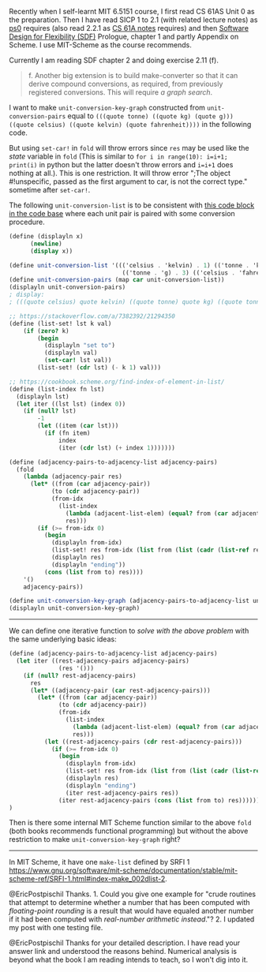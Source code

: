 Recently when I self-learnt MIT 6.5151 course, I first read CS 61AS Unit 0 as the preparation. Then I have read SICP 1 to 2.1 (with related lecture notes) as [ps0][1] requires (also read 2.2.1 as [CS 61A notes][2] requires) and then [Software Design for Flexibility (SDF)][3] Prologue, chapter 1 and partly Appendix on Scheme. I use MIT-Scheme as the course recommends.

Currently I am reading SDF chapter 2 and doing exercise 2.11 (f).
> f. Another big extension is to build make-converter so that it
can derive compound conversions, as required, from previously
registered conversions. This will require *a graph search*.

I want to make `unit-conversion-key-graph` constructed from `unit-conversion-pairs` equal to `(((quote tonne) ((quote kg) (quote g))) ((quote celsius) ((quote kelvin) (quote fahrenheit))))` in the following code.

But using `set-car!` in `fold` will throw errors since `res` may be used like the *state* variable in `fold` (This is similar to `for i in range(10): i=i+1; print(i)` in python but the latter doesn't throw errors and `i=i+1` does nothing at all.). This is one restriction. It will throw error ";The object #!unspecific, passed as the first argument to car, is not the correct type." sometime after `set-car!`.

The following `unit-conversion-list` is to be consistent with [this code block in the code base][4] where each unit pair is paired with some conversion procedure.

```scheme
(define (displayln x)
      (newline)
      (display x))

(define unit-conversion-list '((('celsius . 'kelvin) . 1) (('tonne . 'kg) . 2)
                                (('tonne . 'g) . 3) (('celsius . 'fahrenheit) . 4)))
(define unit-conversion-pairs (map car unit-conversion-list))
(displayln unit-conversion-pairs)
; display:
; (((quote celsius) quote kelvin) ((quote tonne) quote kg) ((quote tonne) quote g) ((quote celsius) quote fahrenheit))

;; https://stackoverflow.com/a/7382392/21294350
(define (list-set! lst k val)
    (if (zero? k)
        (begin
          (displayln "set to")
          (displayln val)
          (set-car! lst val))
        (list-set! (cdr lst) (- k 1) val)))

;; https://cookbook.scheme.org/find-index-of-element-in-list/
(define (list-index fn lst)
  (displayln lst)
  (let iter ((lst lst) (index 0))
    (if (null? lst)
        -1
        (let ((item (car lst)))
          (if (fn item)
              index
              (iter (cdr lst) (+ index 1)))))))

(define (adjacency-pairs-to-adjacency-list adjacency-pairs)
  (fold 
    (lambda (adjacency-pair res) 
      (let* ((from (car adjacency-pair))
            (to (cdr adjacency-pair))
            (from-idx 
              (list-index 
                (lambda (adjacent-list-elem) (equal? from (car adjacent-list-elem))) 
                res)))
        (if (>= from-idx 0)
          (begin 
            (displayln from-idx) 
            (list-set! res from-idx (list from (list (cadr (list-ref res from-idx)) to)))
            (displayln res)
            (displayln "ending"))
          (cons (list from to) res))))
    '()
    adjacency-pairs))

(define unit-conversion-key-graph (adjacency-pairs-to-adjacency-list unit-conversion-pairs))
(displayln unit-conversion-key-graph)
```

---

We can define one iterative function to *solve with the above problem* with the same underlying basic ideas:
```scheme
(define (adjacency-pairs-to-adjacency-list adjacency-pairs)
  (let iter ((rest-adjacency-pairs adjacency-pairs)
              (res '()))
    (if (null? rest-adjacency-pairs)
      res
      (let* ((adjacency-pair (car rest-adjacency-pairs)))
        (let* ((from (car adjacency-pair))
              (to (cdr adjacency-pair))
              (from-idx 
                (list-index 
                  (lambda (adjacent-list-elem) (equal? from (car adjacent-list-elem))) 
                  res)))
          (let ((rest-adjacency-pairs (cdr rest-adjacency-pairs)))
            (if (>= from-idx 0)
              (begin 
                (displayln from-idx) 
                (list-set! res from-idx (list from (list (cadr (list-ref res from-idx)) to)))
                (displayln res)
                (displayln "ending")
                (iter rest-adjacency-pairs res))
              (iter rest-adjacency-pairs (cons (list from to) res))))))))
)
```

Then is there some internal MIT Scheme function similar to the above `fold` (both books recommends functional programming) but without the above restriction to make `unit-conversion-key-graph` right?


  [1]: https://groups.csail.mit.edu/mac/users/gjs/6.945/psets/ps00/dh.pdf
  [2]: https://people.eecs.berkeley.edu/~bh/61a-pages/Volume2/notes.pdf
  [3]: https://mitpress.ublish.com/ebook/software-design-for-flexibility-preview/12618/27
  [4]: https://github.com/sci-42ver/SDF_exercise_solution/blob/1673ef69165bb83232c38f4d9292819949e1ef22/software/sdf/wrappers/units.scm#L77-L83

---

In MIT Scheme, it have one `make-list` defined by SRFI 1 https://www.gnu.org/software/mit-scheme/documentation/stable/mit-scheme-ref/SRFI-1.html#index-make_002dlist-2.

@EricPostpischil Thanks. 1. Could you give one example for "crude routines that attempt to determine whether a number that has been computed with *floating-point rounding* is a result that would have equaled another number if it had been computed with *real-number arithmetic instead*."? 2. I updated my post with one testing file.

@EricPostpischil Thanks for your detailed description. I have read your answer link and understood the reasons behind. Numerical analysis is beyond what the book I am reading intends to teach, so I won't dig into it.